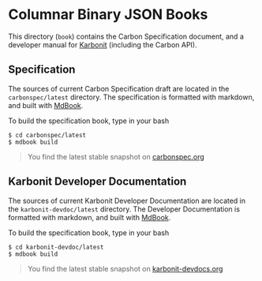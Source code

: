 # Columnar Binary JSON Books

This directory (`book`) contains the Carbon Specification document, and a developer manual for [Karbonit](https://github.com/karbonitlabs/karbonit) (including the Carbon API).

## Specification 

The sources of current Carbon Specification draft are located in the `carbonspec/latest` directory. 
The specification is formatted with  markdown, and built with [MdBook](https://github.com/rust-lang-nursery/mdBook).

To build the specification book, type in your bash
```
$ cd carbonspec/latest
$ mdbook build
```

> You find the latest stable snapshot on [carbonspec.org](http://www.carbonspec.org)

## Karbonit Developer Documentation 

The sources of current Karbonit Developer Documentation are located in the `karbonit-devdoc/latest` directory. 
The Developer Documentation is formatted with  markdown, and built with [MdBook](https://github.com/rust-lang-nursery/mdBook).

To build the specification book, type in your bash
```
$ cd karbonit-devdoc/latest
$ mdbook build
```

> You find the latest stable snapshot on [karbonit-devdocs.org](http://www.karbonit-devdocs.org)
